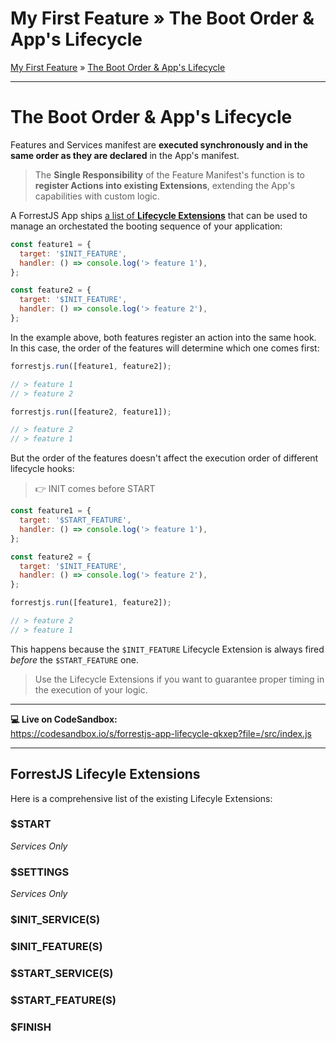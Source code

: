 <h1 class="tutorial-step"><span>My First Feature &raquo;</span> The Boot Order & App's Lifecycle</h1>

[My First Feature](../README.md) &raquo; [The Boot Order & App's Lifecycle](./README.md)

---

# The Boot Order & App's Lifecycle

Features and Services manifest are **executed synchronously and in the same order as they are declared** in the App's manifest.

> The **Single Responsibility** of the Feature Manifest's function is to **register Actions into existing Extensions**, extending the App's capabilities with custom logic.

A ForrestJS App ships [a list of **Lifecycle Extensions**](https://github.com/forrestjs/forrestjs/blob/master/packages/core/docs/create-hook-app.md) that can be used to manage an orchestated the booting sequence of your application:

```js
const feature1 = {
  target: '$INIT_FEATURE',
  handler: () => console.log('> feature 1'),
};

const feature2 = {
  target: '$INIT_FEATURE',
  handler: () => console.log('> feature 2'),
};
```

In the example above, both features register an action into the same hook. In this case, the order of the features will determine which one comes first:

```js
forrestjs.run([feature1, feature2]);

// > feature 1
// > feature 2

forrestjs.run([feature2, feature1]);

// > feature 2
// > feature 1
```

But the order of the features doesn't affect the execution order of different lifecycle hooks:

> 👉 INIT comes before START

```js
const feature1 = {
  target: '$START_FEATURE',
  handler: () => console.log('> feature 1'),
};

const feature2 = {
  target: '$INIT_FEATURE',
  handler: () => console.log('> feature 2'),
};

forrestjs.run([feature1, feature2]);

// > feature 2
// > feature 1
```

This happens because the `$INIT_FEATURE` Lifecycle Extension is always fired _before_ the `$START_FEATURE` one.

> Use the Lifecycle Extensions if you want to guarantee proper timing in the execution of your logic.

---

**💻 Live on CodeSandbox:**  
https://codesandbox.io/s/forrestjs-app-lifecycle-qkxep?file=/src/index.js

---

## ForrestJS Lifecyle Extensions

Here is a comprehensive list of the existing Lifecyle Extensions:

### $START

_Services Only_

### $SETTINGS

_Services Only_

### $INIT_SERVICE(S)

### $INIT_FEATURE(S)

### $START_SERVICE(S)

### $START_FEATURE(S)

### $FINISH
